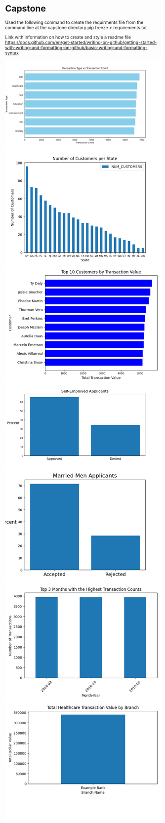 # Capstone




Used the following command to create the requirments file from the command line at the capstone directory
pip freeze > requirements.txt


Link with information on how to create and style a readme file
https://docs.github.com/en/get-started/writing-on-github/getting-started-with-writing-and-formatting-on-github/basic-writing-and-formatting-syntax

![Alt text](image.png)
![Alt text](image-1.png)
![Alt text](image-2.png)
![Alt text](image-3.png)
![Alt text](image-4.png)
![Alt text](image-5.png)
![Alt text](image-6.png)

